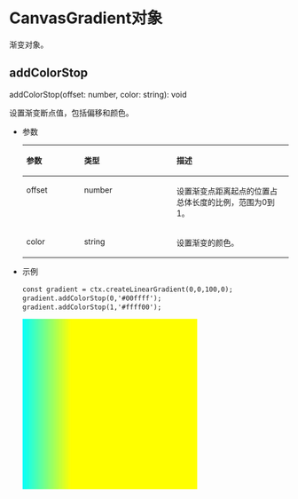 # CanvasGradient对象<a name="ZH-CN_TOPIC_0000001173164733"></a>

渐变对象。

## addColorStop<a name="section12691015917"></a>

addColorStop\(offset: number, color: string\): void

设置渐变断点值，包括偏移和颜色。

-   参数

    <a name="table1032173253712"></a>
    <table><thead align="left"><tr id="row166643263712"><th class="cellrowborder" valign="top" width="21.69%" id="mcps1.1.4.1.1"><p id="p1966932123714"><a name="p1966932123714"></a><a name="p1966932123714"></a>参数</p>
    </th>
    <th class="cellrowborder" valign="top" width="34.74%" id="mcps1.1.4.1.2"><p id="p10661232173710"><a name="p10661232173710"></a><a name="p10661232173710"></a>类型</p>
    </th>
    <th class="cellrowborder" valign="top" width="43.57%" id="mcps1.1.4.1.3"><p id="p66673283719"><a name="p66673283719"></a><a name="p66673283719"></a>描述</p>
    </th>
    </tr>
    </thead>
    <tbody><tr id="row1166193243714"><td class="cellrowborder" valign="top" width="21.69%" headers="mcps1.1.4.1.1 "><p id="p96673263717"><a name="p96673263717"></a><a name="p96673263717"></a>offset</p>
    </td>
    <td class="cellrowborder" valign="top" width="34.74%" headers="mcps1.1.4.1.2 "><p id="p1674323372"><a name="p1674323372"></a><a name="p1674323372"></a>number</p>
    </td>
    <td class="cellrowborder" valign="top" width="43.57%" headers="mcps1.1.4.1.3 "><p id="p12672326374"><a name="p12672326374"></a><a name="p12672326374"></a>设置渐变点距离起点的位置占总体长度的比例，范围为0到1。</p>
    </td>
    </tr>
    <tr id="row146783253715"><td class="cellrowborder" valign="top" width="21.69%" headers="mcps1.1.4.1.1 "><p id="p46773203715"><a name="p46773203715"></a><a name="p46773203715"></a>color</p>
    </td>
    <td class="cellrowborder" valign="top" width="34.74%" headers="mcps1.1.4.1.2 "><p id="p1967173213712"><a name="p1967173213712"></a><a name="p1967173213712"></a>string</p>
    </td>
    <td class="cellrowborder" valign="top" width="43.57%" headers="mcps1.1.4.1.3 "><p id="p1467123233710"><a name="p1467123233710"></a><a name="p1467123233710"></a>设置渐变的颜色。</p>
    </td>
    </tr>
    </tbody>
    </table>

-   示例

    ```
    const gradient = ctx.createLinearGradient(0,0,100,0);
    gradient.addColorStop(0,'#00ffff');
    gradient.addColorStop(1,'#ffff00');
    ```

    ![](figures/zh-cn_image_0000001152610806.png)


